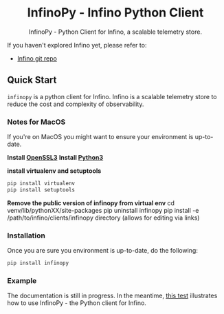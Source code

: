 
<h1 align="center">
    InfinoPy - Infino Python Client
</h1>
<p align="center">
    InfinoPy - Python Client for Infino, a scalable telemetry store.
</p>

If you haven't explored Infino yet, please refer to:
 - [Infino git repo](https://github.com/infinohq/infino)

## Quick Start

`infinopy` is a python client for Infino. Infino is a scalable telemetry store to reduce the cost and complexity of observability. 


### Notes for MacOS 
If you're on MacOS you might want to ensure your environment is up-to-date.

**Install [OpenSSL3](https://ports.macports.org/port/openssl/)**
**Install [Python3](https://www.python.org/downloads/macos/)**

**install virtualenv and setuptools**
```bash
pip install virtualenv
pip install setuptools
```

**Remove the public version of infinopy from virtual env**
cd venv/lib/pythonXX/site-packages
pip uninstall infinopy
pip install -e /path/to/infino/clients/infinopy directory (allows for editing via links)


### Installation
Once you are sure you environment is up-to-date, do the following:
```bash
pip install infinopy
```

### Example

The documentation is still in progress. In the meantime, [this test](https://github.com/infinohq/infino/blob/python-client/clients/python/infino/tests/test_infino.py) illustrates how to use InfinoPy - the Python client for Infino.